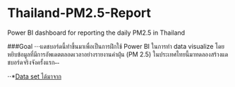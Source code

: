 # Thailand-PM2.5-Report
Power BI dashboard for reporting the daily PM2.5 in Thailand

###Goal
⋅⋅⋅แดชบอร์ดนี้ทำขึ้นมาเพื่อเป็นการฝึกใช้ Power BI ในการทำ data visualize โดยหยิบข้อมูลที่มีการอัพเดตตลอดเวลาอย่างรายงานค่าฝุ่น (PM 2.5) ในประเทศไทยนี้มาทดลองสร้างแดชบอร์ดจริงจังครั้งแรก⋅⋅⋅

⋅⋅*[Data set ได้มาจาก](https://opendata.onde.go.th/en/dataset/14-pm-25) 
